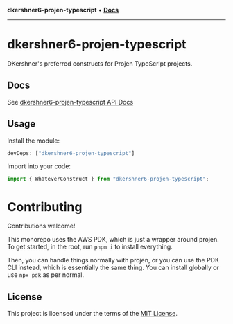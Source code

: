 **dkershner6-projen-typescript** • [**Docs**](globals.md)

***

# dkershner6-projen-typescript

DKershner's preferred constructs for Projen TypeScript projects.

## Docs

See [dkershner6-projen-typescript API Docs](docs/modules.md)

## Usage

Install the module:

```typescript
devDeps: ["dkershner6-projen-typescript"]
```

Import into your code:

```typescript
import { WhateverConstruct } from "dkershner6-projen-typescript";
```

# Contributing

Contributions welcome!

This monorepo uses the AWS PDK, which is just a wrapper around projen. To get started, in the root, run `pnpm i` to install everything.

Then, you can handle things normally with projen, or you can use the PDK CLI instead, which is essentially the same thing. You can install globally or use `npx pdk` as per normal.

## License

This project is licensed under the terms of the [MIT License](LICENSE.md).
